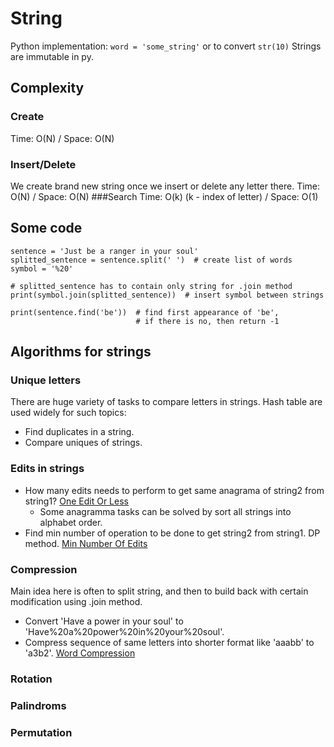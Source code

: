 # String
Python implementation: `word = 'some_string'` or to convert `str(10)`
Strings are immutable in py.

## Complexity
### Create
Time: O(N) / Space: O(N)
### Insert/Delete
We create brand new string once we insert or delete any letter there.
Time: O(N) / Space: O(N)
###Search
Time: O(k) (k - index of letter) / Space: O(1)

## Some code
```
sentence = 'Just be a ranger in your soul'
splitted_sentence = sentence.split(' ')  # create list of words
symbol = '%20'
  
# splitted_sentence has to contain only string for .join method
print(symbol.join(splitted_sentence))  # insert symbol between strings

print(sentence.find('be'))  # find first appearance of 'be',
                            # if there is no, then return -1
```

## Algorithms for strings
### Unique letters
There are huge variety of tasks to compare letters in strings. Hash table are used widely for such topics:
- Find duplicates in a string.
- Compare uniques of strings.
### Edits in strings
- How many edits needs to perform to get same anagrama of string2 from string1? [One Edit Or Less](https://github.com/kotsky/programming-exercises/blob/master/String/One%20Edit%20Or%20Less.py)
  - Some anagramma tasks can be solved by sort all strings into alphabet order.
- Find min number of operation to be done to get string2 from string1. DP method. [Min Number Of Edits](https://github.com/kotsky/programming-exercises/blob/master/Dynamic%20Programming/Min%20Number%20Of%20Edits.py)
### Compression
Main idea here is often to split string, and then to build back with certain modification using .join method.
- Convert 'Have a power in your soul' to 'Have%20a%20power%20in%20your%20soul'.
- Compress sequence of same letters into shorter format like 'aaabb' to 'a3b2'. [Word Compression](https://github.com/kotsky/programming-exercises/blob/master/String/Word%20Compression.py)
### Rotation

### Palindroms

### Permutation



